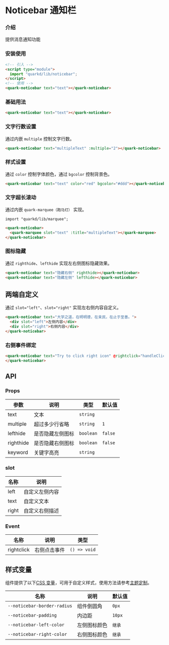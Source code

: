 # Noticebar 通知栏

### 介绍

提供消息通知功能


### 安装使用

```html
<!-- 引入 -->
<script type="module">
  import "quarkd/lib/noticebar";
</script>
<!-- 使用 -->
<quark-noticebar text="text"></quark-noticebar>
```


### 基础用法

```html
<quark-noticebar text="text"></quark-noticebar>
```

### 文字行数设置

通过内嵌 `multiple` 控制文字行数。

```html
<quark-noticebar text="multipleText" :multiple="2"></quark-noticebar>
```

### 样式设置

通过 `color` 控制字体颜色，通过 `bgcolor` 控制背景色。

```html
<quark-noticebar text="text" color="red" bgcolor="#ddd"></quark-noticebar>
```

### 文字超长滚动

通过内嵌 `quark-marquee（跑马灯）` 实现。

```tsx
import "quarkd/lib/marquee";
```

```html
<quark-noticebar>
  <quark-marquee slot="text" :title="multipleText"></quark-marquee>
</quark-noticebar>
```

### 图标隐藏

通过 `righthide`、`lefthide` 实现左右侧图标隐藏效果。

```html
<quark-noticebar text="隐藏右侧" righthide></quark-noticebar>
<quark-noticebar text="隐藏左侧" lefthide></quark-noticebar>
```

## 两端自定义

通过 `slot="left"`、`slot="right"` 实现左右侧内容自定义。

```html
<quark-noticebar text="大学之道，在明明德，在亲民，在止于至善。">
  <div slot="left">左侧内容</div>
  <div slot="right">右侧内容</div>
</quark-noticebar>
```

### 右侧事件绑定

```html
<quark-noticebar text="Try to click right icon" @rightclick="handleClick">
</quark-noticebar>
```

## API

### Props

| 参数      | 说明             | 类型      | 默认值  |
| --------- | ---------------- | --------- | ------- |
| text      | 文本             | `string`  |
| multiple  | 超过多少行省略   | `string`  | `1`     |
| lefthide  | 是否隐藏左侧图标 | `boolean` | `false` |
| righthide | 是否隐藏右侧图标 | `boolean` | `false` |
| keyword   | 关键字高亮       | `string`  |         |

### slot

| 名称  | 说明           |
| ----- | -------------- |
| left  | 自定义左侧内容 |
| text  | 自定义文本     |
| right | 自定义右侧描述 |

### Event

| 名称       | 说明         | 类型         |
| ---------- | ------------ | ------------ |
| rightclick | 右侧点击事件 | `() => void` |

## 样式变量

组件提供了以下[CSS 变量](https://developer.mozilla.org/zh-CN/docs/Web/CSS/Using_CSS_custom_properties)，可用于自定义样式，使用方法请参考[主题定制](#/zh-CN/guide/theme)。

| 名称                        | 说明         | 默认值 |
| --------------------------- | ------------ | ------ |
| `--noticebar-border-radius` | 组件倒圆角   | `0px`  |
| `--noticebar-padding`       | 内边距       | `10px` |
| `--noticebar-left-color`    | 左侧图标颜色 | `继承` |
| `--noticebar-right-color`   | 右侧图标颜色 | `继承` |
